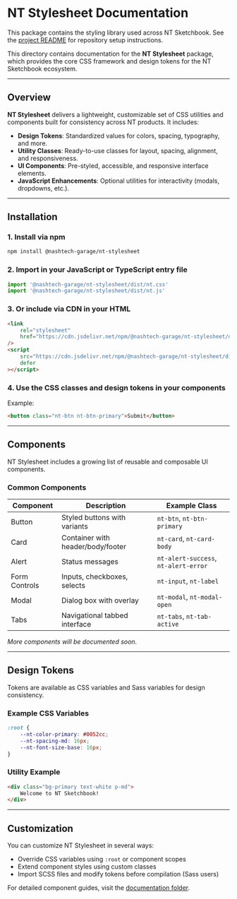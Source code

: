 # NT Stylesheet Documentation

This package contains the styling library used across NT Sketchbook. See the [project README](../../README.md) for repository setup instructions.

This directory contains documentation for the **NT Stylesheet** package, which provides the core CSS framework and design tokens for the NT Sketchbook ecosystem.

---

## Overview

**NT Stylesheet** delivers a lightweight, customizable set of CSS utilities and components built for consistency across NT products. It includes:

-   **Design Tokens**: Standardized values for colors, spacing, typography, and more.
-   **Utility Classes**: Ready-to-use classes for layout, spacing, alignment, and responsiveness.
-   **UI Components**: Pre-styled, accessible, and responsive interface elements.
-   **JavaScript Enhancements**: Optional utilities for interactivity (modals, dropdowns, etc.).

---

## Installation

### 1. Install via npm

```bash
npm install @nashtech-garage/nt-stylesheet
```

### 2. Import in your JavaScript or TypeScript entry file

```javascript
import '@nashtech-garage/nt-stylesheet/dist/nt.css'
import '@nashtech-garage/nt-stylesheet/dist/nt.js'
```

### 3. Or include via CDN in your HTML

```html
<link
    rel="stylesheet"
    href="https://cdn.jsdelivr.net/npm/@nashtech-garage/nt-stylesheet/dist/nt-stylesheet.css"
/>
<script
    src="https://cdn.jsdelivr.net/npm/@nashtech-garage/nt-stylesheet/dist/nt-stylesheet.js"
    defer
></script>
```

### 4. Use the CSS classes and design tokens in your components

Example:

```html
<button class="nt-btn nt-btn-primary">Submit</button>
```

---

## Components

NT Stylesheet includes a growing list of reusable and composable UI components.

### Common Components

| Component     | Description                       | Example Class                        |
| ------------- | --------------------------------- | ------------------------------------ |
| Button        | Styled buttons with variants      | `nt-btn`, `nt-btn-primary`           |
| Card          | Container with header/body/footer | `nt-card`, `nt-card-body`            |
| Alert         | Status messages                   | `nt-alert-success`, `nt-alert-error` |
| Form Controls | Inputs, checkboxes, selects       | `nt-input`, `nt-label`               |
| Modal         | Dialog box with overlay           | `nt-modal`, `nt-modal-open`          |
| Tabs          | Navigational tabbed interface     | `nt-tabs`, `nt-tab-active`           |

_More components will be documented soon._

---

## Design Tokens

Tokens are available as CSS variables and Sass variables for design consistency.

### Example CSS Variables

```css
:root {
    --nt-color-primary: #0052cc;
    --nt-spacing-md: 16px;
    --nt-font-size-base: 16px;
}
```

### Utility Example

```html
<div class="bg-primary text-white p-md">
    Welcome to NT Sketchbook!
</div>
```

---

## Customization

You can customize NT Stylesheet in several ways:

-   Override CSS variables using `:root` or component scopes
-   Extend component styles using custom classes
-   Import SCSS files and modify tokens before compilation (Sass users)

For detailed component guides, visit the [documentation folder](docs/README.md).
